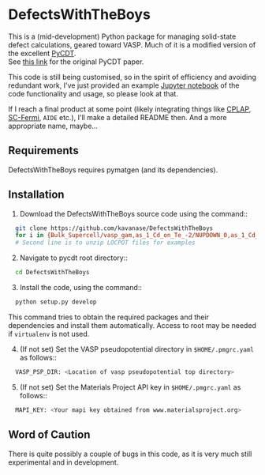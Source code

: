 # DefectsWithTheBoys
This is a (mid-development) Python package for managing solid-state defect calculations,
geared toward VASP. Much of it is a modified version of the excellent [PyCDT](https://bitbucket.org/mbkumar/pycdt).  
See [this link](https://www.sciencedirect.com/science/article/pii/S0010465518300079) for the original PyCDT paper.


This code is still being customised, so in the spirit of efficiency 
and avoiding redundant work, I've just provided an example 
[Jupyter notebook](DWTB_Example_Notebook.ipynb) of the code functionality and usage, 
so please look at that.

If I reach a final product at some point 
(likely integrating things like [CPLAP](https://github.com/jbuckeridge/cplap), 
[SC-Fermi](https://github.com/jbuckeridge/sc-fermi), `AIDE` etc.),
 I'll make a detailed README then.
 And a more appropriate name, maybe...


## Requirements
DefectsWithTheBoys requires pymatgen (and its dependencies).

## Installation
1.  Download the DefectsWithTheBoys source code using the command::
```bash
  git clone https://github.com/kavanase/DefectsWithTheBoys
  for i in {Bulk_Supercell/vasp_gam,as_1_Cd_on_Te_-2/NUPDOWN_0,as_1_Cd_on_Te_-2/NUPDOWN_2,as_1_Cd_on_Te_-2/NUPDOWN_4}; do cd Examples/$i; tar -xzf LOCPOT.tar.gz; cd ../../..; done 
  # Second line is to unzip LOCPOT files for examples
```
2.  Navigate to pycdt root directory::
```bash
  cd DefectsWithTheBoys
```
3.  Install the code, using the command::
```bash
  python setup.py develop
```
This command tries to obtain the required packages and their dependencies and install them automatically.
Access to root may be needed if ``virtualenv`` is not used.

4.  (If not set) Set the VASP pseudopotential directory in `$HOME/.pmgrc.yaml` as follows::
```bash
  VASP_PSP_DIR: <Location of vasp pseudopotential top directory>
```

5.  (If not set) Set the Materials Project API key in `$HOME/.pmgrc.yaml` as follows::
```bash
  MAPI_KEY: <Your mapi key obtained from www.materialsproject.org>
```

## Word of Caution
There is quite possibly a couple of bugs in this code, as it is very much still experimental and in development.
